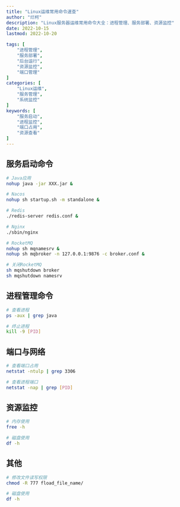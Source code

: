 ```yaml
---
title: "Linux运维常用命令速查"
author: "烂柯"
description: "Linux服务器运维常用命令大全：进程管理、服务部署、资源监控"
date: 2022-10-15
lastmod: 2022-10-20

tags: [
    "进程管理",
    "服务部署",
    "后台运行",
    "资源监控",
    "端口管理"
]
categories: [
    "Linux运维",
    "服务管理",
    "系统监控"
]
keywords: [
    "服务启动",
    "进程监控",
    "端口占用",
    "资源查看"
]
---
```


## 服务启动命令
```bash
# Java应用
nohup java -jar XXX.jar &

# Nacos
nohup sh startup.sh -m standalone &

# Redis
./redis-server redis.conf &

# Nginx
./sbin/nginx

# RocketMQ
nohup sh mqnamesrv &
nohup sh mqbroker -n 127.0.0.1:9876 -c broker.conf &

# 关闭RocketMQ
sh mqshutdown broker
sh mqshutdown namesrv
```

## 进程管理命令
```bash
# 查看进程
ps -aux | grep java

# 终止进程
kill -9 [PID]
```

## 端口与网络
```bash
# 查看端口占用
netstat -ntulp | grep 3306

# 查看进程端口
netstat -nap | grep [PID]
```

## 资源监控
```bash
# 内存使用
free -h

# 磁盘使用
df -h
```

## 其他
```bash
# 修改文件读写权限
chmod -R 777 fload_file_name/

# 磁盘使用
df -h
```